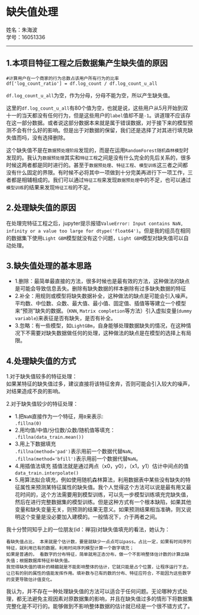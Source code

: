 # 缺失值处理
姓名：朱海波            
学号：16051336

---
## 1.本项目特征工程之后数据集产生缺失值的原因
```
#计算用户在一个商家的行为总数占该用户所有行为的比率
df['log_count_ratio'] = df.log_count / df.log_count_u_all
```
`df.log_count_u_all`为空，作为分母，分母不能为空，所以产生缺失值。  

这里的`df.log_count_u_all`有80个值为空，也就是说，这些用户从5月开始到双十一的当天都没有任何行为，但是这些用户的`label`值却不是`-1`。讲道理不应该存在这一部分数据。或者说这部分数据本来就是属于错误数据，对于接下来的模型预测不会有什么好的影响。但是出于对数据的保留，我们还是选择了对其进行填充缺失值而吗，没有选择删除。

这个缺失值不是在`数据预处理阶段`发现的，而是在运用`RandomForest随机森林模型`时发现的。我认为`数据预处理`其实和`特征工程`之间是没有什么完全的先后关系的，很多时候这两者都是同时进行的。甚至于`数据预处理`、`特征工程`、`模型训练`这三者之间都没有什么固定的界限。有时候不必将其中一项做到十分完美再进行下一项工作，三者都是相辅相成的。我们可以通过`特征工程`来发现`数据预处理`中的不足，也可以通过`模型训练`的结果来发现`特征工程`的不足。

## 2.处理缺失值的原因
在处理完特征工程之后，jupyter提示报错`ValueError: Input contains NaN, infinity or a value too large for dtype('float64')`。但是我的组员在相同的数据集下使用`Light GBM`模型就没有这个问题，`Light GBM`模型对缺失值可以自动处理。

## 3.缺失值处理的基本思路

* 1.删除：最简单最直接的方法，很多时候也是最有效的方法，这种做法的缺点是可能会导致信息丢失。删除有缺失数据的样本删除有过多缺失数据的特征
* 2.补全：用规则或模型将缺失数据补全，这种做法的缺点是可能会引入噪声。平均数、中位数、众数、最大值、最小值、固定值、插值等等建立一个模型来“预测”缺失的数据。（`KNN`, `Matrix completion`等方法）引入虚拟变量(`dummy variable`)来表征是否有缺失，是否有补全。
* 3.忽略：有一些模型，如`LightGBm`，自身能够处理数据缺失的情况，在这种情况下不需要对缺失数据做任何的处理，这种做法的缺点是在模型的选择上有局限。

## 4.处理缺失值的方式
1.对于缺失值较多的特征处理：         
如果某特征的缺失值过多，建议直接将该特征舍弃，否则可能会引入较大的噪声，对结果造成不良的影响。

2.对于缺失值较少的特征处理：            
* 1.把`NaN`直接作为一个特征，用`0`来表示:   
`.fillna(0) `
* 2.用均值/中值/分位数/众数/随机值等填充：         
`.fillna(data_train.mean())`
* 3.用上下数据填充     
`.fillna(method='pad')`表示用前一个数据代替`NaN`。      
`.fillna(method='bfill')`表示用前一个数据代替`NaN`。
* 4.用插值法填充
插值法就是通过两点（x0，y0），（x1，y1）估计中间点的值      
`data_train.interpolate() `
* 5.用算法拟合填充，例如使用随机森林算法，利用数据表中某些没有缺失的特征属性来预测某特征属性的缺失值。我个人觉得这个方法可以说是最有用又最花时间的，这个方法需要用到模型训练，可以先一步模型训练填充完缺失值，然后在进行完整数据集的模型训练。但是这种方式有一个根本缺陷，如果其他变量和缺失变量无关，则预测的结果无意义。如果预测结果相当准确，则又说明这个变量是没必要加入建模的。一般情况下，介于两者之间。


我十分赞同知乎上的一位朋友(id：禅羽)对缺失值填充的看法，她认为：
```
看缺失值占比， 本来就是个估计数，要是就缺少一点点可以pass。占比一定，如果有时间序列特征，就利用已有的数据，利用时间序列模型计算一个数字填充；
如果是普通的， 看数字的分布特征，简单就用正态分布，做一个不影响整体估计数的计算出缺失值；根据数据库特征补缺失值。 
我觉得缺失值的填补的精髓就是不能影响整体的估计，它就只能是占个位置，让程序运行下去，让已有的别的属性的值能发挥作用。填补数与已有的数的分布、特征应符合，不能因为这些数字的变更导致估计值变化。
```
我认为，并不存在一种处理缺失值的方法可以适合于任何问题。无论哪种方式处理，都无法避免主观因素对原数据集的影响，并且在缺失值过多的情形下将数据集完整化是不可行的。能够做到不影响整体数据的估计就已经是一个很不错方式了。
